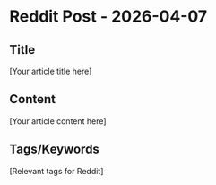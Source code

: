 # Reddit Post - 2026-04-07

## Title
[Your article title here]

## Content
[Your article content here]

## Tags/Keywords
[Relevant tags for Reddit]
